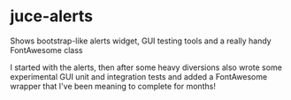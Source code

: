 # juce-alerts
Shows bootstrap-like alerts widget, GUI testing tools and a really handy FontAwesome class 

I started with the alerts, then after some heavy diversions also wrote some experimental GUI unit and integration tests and added a FontAwesome wrapper that I've been meaning to complete for months!

